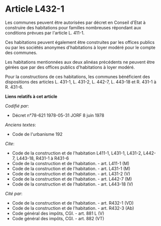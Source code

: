 # Article L432-1

Les communes peuvent être autorisées par décret en Conseil d'Etat à construire des habitations pour familles nombreuses
répondant aux conditions prévues par l'article L. 411-1.

Ces habitations peuvent également être construites par les offices publics ou par les sociétés anonymes d'habitations à loyer
modéré pour le compte des communes.

Les habitations mentionnées aux deux alinéas précédents ne peuvent être gérées que par des offices publics d'habitations à
loyer modéré.

Pour la constructions de ces habitations, les communes bénéficient  des dispositions des articles L. 431-1, L. 431-2, L.
442-7, L. 443-18 et R. 431-1 à R. 431-6.

**Liens relatifs à cet article**

_Codifié par_:

  - Décret n°78-621 1978-05-31 JORF 8 juin 1978

_Anciens textes_:

  - Code de l'urbanisme 192

_Cite_:

  - Code de la construction et de l'habitation L411-1, L431-1, L431-2, L442-7, L443-18, R431-1 à R431-6
  - Code de la construction et de l'habitation. - art. L411-1 (M)
  - Code de la construction et de l'habitation. - art. L431-1 (M)
  - Code de la construction et de l'habitation. - art. L431-2 (V)
  - Code de la construction et de l'habitation. - art. L442-7 (M)
  - Code de la construction et de l'habitation. - art. L443-18 (V)

_Cité par_:

  - Code de la construction et de l'habitation. - art. R432-1 (VD)
  - Code de la construction et de l'habitation. - art. R432-3 (Ab)
  - Code général des impôts, CGI. - art. 881 L (V)
  - Code général des impôts, CGI. - art. 882 (VT)
